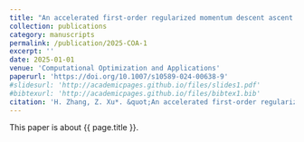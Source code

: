```yaml
---
title: "An accelerated first-order regularized momentum descent ascent algorithm for stochastic nonconvex-concave minimax problems"
collection: publications
category: manuscripts
permalink: /publication/2025-COA-1
excerpt: ''
date: 2025-01-01
venue: 'Computational Optimization and Applications'
paperurl: 'https://doi.org/10.1007/s10589-024-00638-9'
#slidesurl: 'http://academicpages.github.io/files/slides1.pdf'
#bibtexurl: 'http://academicpages.github.io/files/bibtex1.bib'
citation: 'H. Zhang, Z. Xu*. &quot;An accelerated first-order regularized momentum descent ascent algorithm for stochastic nonconvex-concave minimax problems.&quot; <i>Computational Optimization and Applications</i>. 90:557-582, 2025. https://doi.org/10.1007/s10589-024-00638-9'
---
```

This paper is about {{ page.title }}.
